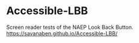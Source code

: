 # Accessible-LBB
 Screen reader tests of the NAEP Look Back Button. 
https://savanaben.github.io/Accessible-LBB/
